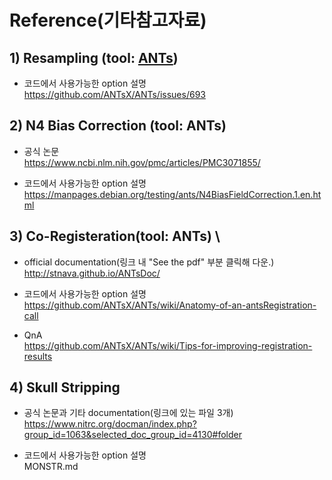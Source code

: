 # Reference(기타참고자료)
## 1) Resampling (tool: [ANTs]())
- 코드에서 사용가능한 option 설명 \
https://github.com/ANTsX/ANTs/issues/693

## 2) N4 Bias Correction (tool: ANTs)
- 공식 논문 \
https://www.ncbi.nlm.nih.gov/pmc/articles/PMC3071855/

- 코드에서 사용가능한 option 설명 \
https://manpages.debian.org/testing/ants/N4BiasFieldCorrection.1.en.html

## 3) Co-Registeration(tool: ANTs) \
- official documentation(링크 내 "See the pdf" 부분 클릭해 다운.) \
http://stnava.github.io/ANTsDoc/

- 코드에서 사용가능한 option 설명 \
https://github.com/ANTsX/ANTs/wiki/Anatomy-of-an-antsRegistration-call

- QnA \
https://github.com/ANTsX/ANTs/wiki/Tips-for-improving-registration-results

## 4) Skull Stripping
- 공식 논문과 기타 documentation(링크에 있는 파일 3개) \
https://www.nitrc.org/docman/index.php?group_id=1063&selected_doc_group_id=4130#folder

- 코드에서 사용가능한 option 설명 \
MONSTR.md
